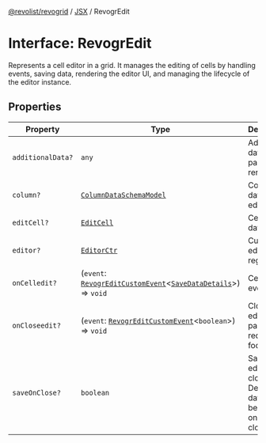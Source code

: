 [@revolist/revogrid](README.md) / [JSX](Namespace.JSX.md) / RevogrEdit

# Interface: RevogrEdit

Represents a cell editor in a grid.
It manages the editing of cells by handling events, saving data, rendering the editor UI,
and managing the lifecycle of the editor instance.

## Properties

| Property | Type | Description | Defined in |
| ------ | ------ | ------ | ------ |
| `additionalData?` | `any` | Additional data to pass to renderer | [src/components.d.ts:1657](https://github.com/revolist/revogrid/blob/424884a9332ccde4a5d40c39536fe61d1ccacbfc/src/components.d.ts#L1657) |
| `column?` | [`ColumnDataSchemaModel`](TypeAlias.ColumnDataSchemaModel.md) | Column data for editor. | [src/components.d.ts:1661](https://github.com/revolist/revogrid/blob/424884a9332ccde4a5d40c39536fe61d1ccacbfc/src/components.d.ts#L1661) |
| `editCell?` | [`EditCell`](TypeAlias.EditCell.md) | Cell to edit data. | [src/components.d.ts:1665](https://github.com/revolist/revogrid/blob/424884a9332ccde4a5d40c39536fe61d1ccacbfc/src/components.d.ts#L1665) |
| `editor?` | [`EditorCtr`](TypeAlias.EditorCtr.md) | Custom editors register | [src/components.d.ts:1669](https://github.com/revolist/revogrid/blob/424884a9332ccde4a5d40c39536fe61d1ccacbfc/src/components.d.ts#L1669) |
| `onCelledit?` | (`event`: [`RevogrEditCustomEvent`](Interface.RevogrEditCustomEvent.md)\<[`SaveDataDetails`](TypeAlias.SaveDataDetails.md)\>) => `void` | Cell edit event | [src/components.d.ts:1673](https://github.com/revolist/revogrid/blob/424884a9332ccde4a5d40c39536fe61d1ccacbfc/src/components.d.ts#L1673) |
| `onCloseedit?` | (`event`: [`RevogrEditCustomEvent`](Interface.RevogrEditCustomEvent.md)\<`boolean`\>) => `void` | Close editor event pass true if requires focus next | [src/components.d.ts:1677](https://github.com/revolist/revogrid/blob/424884a9332ccde4a5d40c39536fe61d1ccacbfc/src/components.d.ts#L1677) |
| `saveOnClose?` | `boolean` | Save on editor close. Defines if data should be saved on editor close. | [src/components.d.ts:1681](https://github.com/revolist/revogrid/blob/424884a9332ccde4a5d40c39536fe61d1ccacbfc/src/components.d.ts#L1681) |
